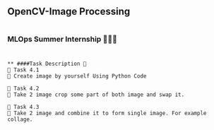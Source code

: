 ## OpenCV-Image Processing
#
### **MLOps Summer Internship** 👨🏻‍💻 
#
```
** ####Task Description 📄
🔅 Task 4.1
📌 Create image by yourself Using Python Code 

🔅 Task 4.2
📌 Take 2 image crop some part of both image and swap it. 

🔅 Task 4.3
📌 Take 2 image and combine it to form single image. For example collage.
 ```











